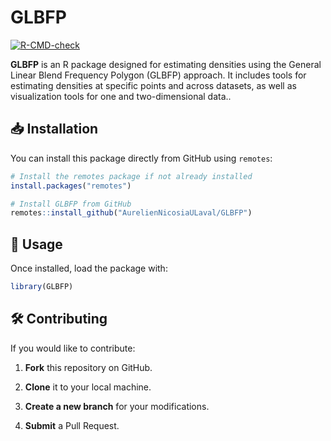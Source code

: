 # GLBFP

<!-- badges: start -->
[![R-CMD-check](https://github.com/AurelienNicosiaULaval/GLBFP/actions/workflows/R-CMD-check.yaml/badge.svg)](https://github.com/AurelienNicosiaULaval/GLBFP/actions/workflows/R-CMD-check.yaml)
<!-- badges: end -->

**GLBFP** is an R package designed for estimating densities using the General Linear Blend Frequency Polygon (GLBFP) approach. It includes tools for estimating densities at specific points and across datasets, as well as visualization tools for one and two-dimensional data..

## 📥 Installation

You can install this package directly from GitHub using `remotes`:

``` r
# Install the remotes package if not already installed
install.packages("remotes")

# Install GLBFP from GitHub
remotes::install_github("AurelienNicosiaULaval/GLBFP")
```

## 🔧 Usage
Once installed, load the package with:


``` r
library(GLBFP)
```

## 🛠️ Contributing

If you would like to contribute:

1.  **Fork** this repository on GitHub.

2.  **Clone** it to your local machine.

3.  **Create a new branch** for your modifications.

4.  **Submit** a Pull Request.
